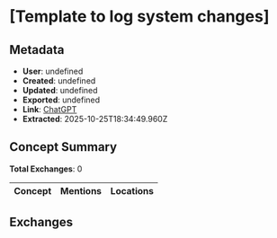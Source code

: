# \[Template to log system changes\]

## Metadata

- **User**: undefined
- **Created**: undefined
- **Updated**: undefined
- **Exported**: undefined
- **Link**: [ChatGPT](undefined)
- **Extracted**: 2025-10-25T18:34:49.960Z

## Concept Summary

**Total Exchanges**: 0

| Concept | Mentions | Locations |
|---------|----------|----------|

## Exchanges

